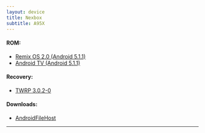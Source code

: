 ```yaml
---
layout: device
title: Nexbox
subtitle: A95X
---
```


#### ROM:

- [Remix OS 2.0 (Android 5.1.1)](/devices/nexbox_a95x/RemixOS)
- [Android TV (Android 5.1.1)](/devices/nexbox_a95x/AndroidTV)

#### Recovery:

- [TWRP 3.0.2-0](/devices/nexbox_a95x/TWRP)

#### Downloads:

- [AndroidFileHost](https://www.androidfilehost.com/?w=files&flid=89606)

----
